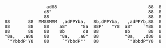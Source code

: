 <pre>

                                                                                                                          
                ad88                                   88  88                                                             
               d8"                                     88  88                                                             
               88                                      88  88                                                             
88       88  MM88MMM  ,adPPYba,   8b,dPPYba,   ,adPPYb,88  88,dPPYba,         ,adPPYba,   ,adPPYba,   88,dPYba,,adPYba,   
88       88    88    a8"     "8a  88P'   "Y8  a8"    `Y88  88P'    "8a       a8"     ""  a8"     "8a  88P'   "88"    "8a  
88       88    88    8b       d8  88          8b       88  88       d8       8b          8b       d8  88      88      88  
"8a,   ,a88    88    "8a,   ,a8"  88          "8a,   ,d88  88b,   ,a8"  888  "8a,   ,aa  "8a,   ,a8"  88      88      88  
 `"YbbdP'Y8    88     `"YbbdP"'   88           `"8bbdP"Y8  8Y"Ybbd8"'   888   `"Ybbd8"'   `"YbbdP"'   88      88      88  
                                                                                                                          
                                                                                                                          

</pre>
<!--

    (   )            )          (    (             (        )          (
  ` )  /(         ( /(      )   )\   )\   (        )\    ( /(     (    )\ )
   ( )(_))   (    )\())  ( /(  ((_) ((_)  )\ )   (((_)   )\())   ))\  (()/(   (
  (_(_())    )\  (_))/   )(_))  _    _   (()/(   )\___  ((_)\   /((_)  /(_))  )\
  |_   _|   ((_) | |_   ((_)_  | |  | |   )(_)) ((/ __| | |(_) (_))   (_) _| ((_)
    | |    / _ \ |  _|  / _` | | |  | |  | || |  | (__  | ' \  / -_)   |  _| (_-<
    |_|    \___/  \__|  \__,_| |_|  |_|   \_, |   \___| |_||_| \___|   |_|   /__/
                                          |__/

-->



<!--
<img border="0" width="50%" height="164" align="left" src="https://github-readme-stats.vercel.app/api?username=JRetza&include_all_commits=true&count_private=true&show_icons=true&hide=stars" />

-->



